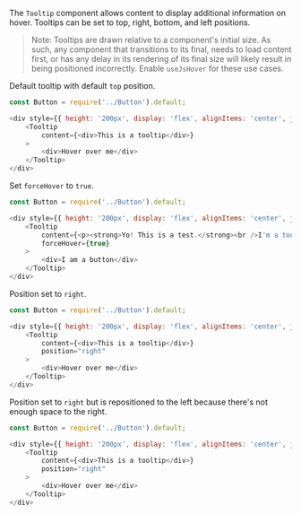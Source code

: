 The `Tooltip` component allows content to display additional information on hover. Tooltips can be set to top, right, bottom, and left positions.

> Note: Tooltips are drawn relative to a component's initial size. As such, any component that transitions to its final, needs to load content first, or has any delay in its rendering of its final size will likely result in being positioned incorrectly. Enable `useJsHover` for these use cases.

Default tooltip with default `top` position.

```js
const Button = require('../Button').default;

<div style={{ height: '200px', display: 'flex', alignItems: 'center', justifyContent: 'center' }}>
    <Tooltip
    	content={<div>This is a tooltip</div>}
    >
        <div>Hover over me</div>
    </Tooltip>
</div>
```

Set `forceHover` to `true`.

```js
const Button = require('../Button').default;

<div style={{ height: '200px', display: 'flex', alignItems: 'center', justifyContent: 'center' }}>
    <Tooltip
    	content={<p><strong>Yo! This is a test.</strong><br />I'm a tooltip.</p>}
    	forceHover={true}
    >
    	<div>I am a button</div>
    </Tooltip>
</div>
```

Position set to `right`.

```js
const Button = require('../Button').default;

<div style={{ height: '200px', display: 'flex', alignItems: 'center', justifyContent: 'center' }}>
    <Tooltip
    	content={<div>This is a tooltip</div>}
    	position="right"
    >
    	<div>Hover over me</div>
    </Tooltip>
</div>
```

Position set to `right` but is repositioned to the left because there's not enough space to the right.

```js
const Button = require('../Button').default;

<div style={{ height: '200px', display: 'flex', alignItems: 'center', justifyContent: 'flex-end' }}>
    <Tooltip
    	content={<div>This is a tooltip</div>}
    	position="right"
    >
    	<div>Hover over me</div>
    </Tooltip>
</div>
```
